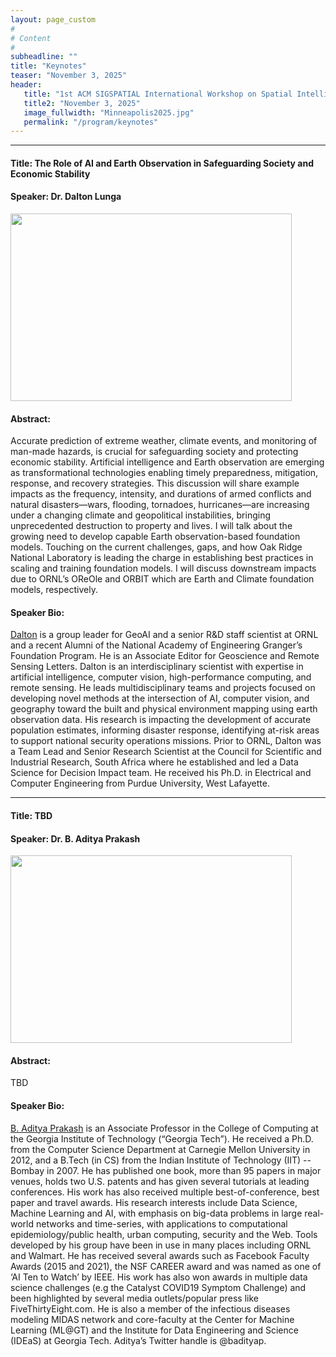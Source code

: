 ```yaml
---
layout: page_custom
#
# Content
#
subheadline: ""
title: "Keynotes"
teaser: "November 3, 2025"
header:
   title: "1st ACM SIGSPATIAL International Workshop on Spatial Intelligence for Smart and Connected Communities"
   title2: "November 3, 2025"
   image_fullwidth: "Minneapolis2025.jpg"
   permalink: "/program/keynotes"
---
```

  
<style type="text/css">
	.image-left {
		display: block;
		margin-left: auto;
		margin-right: 10px;
		float: left;
	}
</style> 

---------------------------------------
<a id="talk1"> </a> 
  
#### Title: The Role of AI and Earth Observation in Safeguarding Society and Economic Stability

#### Speaker: Dr. Dalton Lunga    
<img src="./images/dlunga_bio_pic.jpg" width="450" height="300" />

#### Abstract:    
Accurate prediction of extreme weather, climate events, and monitoring of man-made hazards, is crucial for safeguarding society and protecting economic stability. Artificial intelligence and Earth observation are emerging as transformational technologies enabling timely preparedness, mitigation, response, and recovery strategies. This discussion will share example impacts as the frequency, intensity, and durations of armed conflicts and natural disasters—wars, flooding, tornadoes, hurricanes—are increasing under a changing climate and geopolitical instabilities, bringing unprecedented destruction to property and lives. I will talk about the growing need to develop capable Earth observation-based foundation models. Touching on the current challenges, gaps, and how Oak Ridge National Laboratory is leading the charge in establishing best practices in scaling and training foundation models. I will discuss downstream impacts due to ORNL’s OReOle and ORBIT which are Earth and Climate foundation models, respectively.

#### Speaker Bio: 
<a href="https://www.ornl.gov/staff-profile/dalton-d-lunga">Dalton</a> is a group leader for GeoAI and a senior R&D staff scientist at ORNL and a recent Alumni of the National Academy of Engineering Granger’s Foundation Program.  He is an Associate Editor for Geoscience and Remote Sensing Letters. Dalton is an interdisciplinary scientist with expertise in artificial intelligence, computer vision, high-performance computing, and remote sensing. He leads multidisciplinary teams and projects focused on developing novel methods at the intersection of AI, computer vision, and geography toward the built and physical environment mapping using earth observation data. His research is impacting the development of accurate population estimates, informing disaster response, identifying at-risk areas to support national security operations missions. Prior to ORNL, Dalton was a Team Lead and Senior Research Scientist at the Council for Scientific and Industrial Research, South Africa where he established and led a Data Science for Decision Impact team. He received his Ph.D. in Electrical and Computer Engineering from Purdue University, West Lafayette.

-----------------------------------------------
<a id="talk2"> </a>
#### Title: TBD

#### Speaker: Dr. B. Aditya Prakash
<img src="./images/badityap-portrait-new.jpg" width="450" height="300" />

#### Abstract:
TBD

#### Speaker Bio:
<a href="https://faculty.cc.gatech.edu/~badityap/">B. Aditya Prakash</a> is an Associate Professor in the College of Computing at the Georgia Institute of Technology (“Georgia Tech”). He received a Ph.D. from the Computer Science Department at Carnegie Mellon University in 2012, and a B.Tech (in CS) from the Indian Institute of Technology (IIT) -- Bombay in 2007. He has published one book, more than 95 papers in major venues, holds two U.S. patents and has given several tutorials at leading conferences. His work has also received multiple best-of-conference, best paper and travel awards. His research interests include Data Science, Machine Learning and AI, with emphasis on big-data problems in large real-world networks and time-series, with applications to computational epidemiology/public health, urban computing, security and the Web. Tools developed by his group have been in use in many places including ORNL and Walmart. He has received several awards such as Facebook Faculty Awards (2015 and 2021), the NSF CAREER award and was named as one of ‘AI Ten to Watch’ by IEEE. His work has also won awards in multiple data science challenges (e.g the Catalyst COVID19 Symptom Challenge) and been highlighted by several media outlets/popular press like FiveThirtyEight.com. He is also a member of the infectious diseases modeling MIDAS network and core-faculty at the Center for Machine Learning (ML@GT) and the Institute for Data Engineering and Science (IDEaS) at Georgia Tech. Aditya’s Twitter handle is @badityap. 






